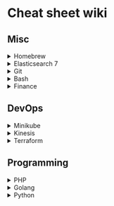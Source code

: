 # Cheat sheet wiki

## Misc

<details>
  <summary>Homebrew</summary>

  ### Homebrew

  Switch PHP versions
  
  `brew link --force php@7.3`
</details>

<details>
  <summary>Elasticsearch 7</summary>

  
  ### Create
  Create an index with mappings
  ```
  PUT /transaction
  {
      "mappings": {
          "dynamic": true,
          "properties" : {
              "commission" : {
                  "type" : "long"
              },
              "id" : {
                  "type" : "integer"
              },
              "title" : {
                  "type" : "text"
              },
              "user" : {
                  "properties" : {
                      "user_id" : {
                          "type" : "integer"
                      }
                  }
              },
              "created_at" : {
                  "type" : "date",
                  "format":"yyyy-MM-dd HH:mm:ss"
              }
          }
      }
  }
  ```
  
  Create documents
  ```
  POST /user/_doc/78
  {
    "user_id": 78,
    "name": "matt smith"
  }
  ```
  
  ```
  POST /transaction/_doc/1
  {
    "transaction_id": 1,
    "user_id": 78,
    "network_transaction_id": 101,
    "commission": 12
  }
  ```
  
  ### List/search
  
  List all indices
  ```
  GET _cat/indices
  ```

  List all docs from an index
  ```
  GET /cdnctl-messages/_search
  {
    "query": {
      "match_all": {}
    }
  }
  ```
  
  Search for everying
  ```
  GET _search
  {
    "query": {
      "match_all": {}
    }
  }
  ```
  
  Returns all documents within an index
  ```
  GET /transaction/_search
  ```

  Returns a single document within an index
  ```
  GET /transaction/_doc/1
  ```
  
  
  ### Delete
  ```
  DELETE /transaction
  ```

  ### Mapping

  #### Mapping Types
  - Mapping types are deprecated in 6.0.0.
  - Mapping types can be compared to tables, it allows you to divide documents in to groups
  - e.g. index with a mapping type /students/student

  #### Create a mapping

  (Create an index first)

  ```
  PUT /transaction/_mapping
  {
    "properties": {
        "created_at" : {
            "type" : "date",
            "format":"yyyy-MM-dd HH:mm:ss"
        }
    }
  }
  ```
  
  ### Percolators
  - A percolator is a reverse search
  - We store queries as percolators and run documents against them

  ### Scripts

  Return a generated object with a boosted transaction commission

  ```
  GET /transaction/_search
  {
    "script_fields": {
        "boosted_commission": {
            "script": {
                "lang": "painless",
                "source": """
                    def tran = params._source;
                    def commission = tran.commission;
                    def variableRate = 0.95;
                    def premium = commission * 0.10;
                    def boosted = (commission * variableRate) + premium;
                    def calculation = "(commission * variableRate) + premium";

                    HashMap map = new HashMap();
                    map.put("commission", tran.commission);
                    map.put("premium", premium);
                    map.put("variableRate", variableRate);
                    map.put("boosted", boosted);
                    map.put("calculation", calculation);

                    return map;
                """
            }
        }
    }
  }
  ```

  ### References
  - https://logz.io/blog/removal-elasticsearch-mapping-types/
  - https://www.elastic.co/guide/en/elasticsearch/painless/current/painless-operators-reference.html
  - https://www.elastic.co/guide/en/elasticsearch/painless/current/painless-bucket-script-agg-context.html#painless-bucket-script-agg-context
  
</details>


<details>
  <summary>Git</summary>

  ### Git 

  ```
  # create and push tag
  git tag v3.0.0
  git push --tags
  
  # fatal: refusing to merge unrelated histories 
  git pull origin master --allow-unrelated-histories

  # returns account used to push/pull
  git remote -v

  # change remote branch
  git remote set-url origin [URL]

  # switch accounts
  git config --global user.name 'mkadiri'
  git config --global user.email 'my@email.com'

  # delete tags
  git push --delete origin v1.11.1 && git tag --delete v1.11.1  

  # revert code to a previous commit
  git reset --hard head~1

  # store credentials
  git config credential.helper store
  git pull


  # rebase, merge commits in to one
  git fetch -p
  git rebase -i origin/master

  You'll now see an editable page.
  - The first commit should have the keyword `pick` prepended
  - The remaining should use the keyword `f`
  - Save changes and quit `:wq`

  git push -f


  # amend commit message
  git commit --amend
  git push -f


  # amend commit author
  git commit --amend --author="name <email>"
  git push -f

  # show all commits in one line
  git log --oneline

  # display all commits of a branch that has yet to be merged in to master
  git log --oneline `git merge-base lazy-mo master`..lazy-mo

  # pull a branch after rebase to fix `CONFLICT` error (change dest branch if necessary)
  git fetch origin && \
  git reset --hard origin/develop && \
  git pull --rebase

  # branch has diverged error
  git checkout develop
  git branch ${branch} -D
  git checkout ${branch}

  # view config
  git config --list

  # find git config location
  git config --list --show-origin

  # setup keys
  ssh-keygen -t ed25519 -C "<comment>"
  ssh-add -K ~/.ssh/id_rsa
  ```
</details>

<details>
  <summary>Bash</summary>

  ### Bash

  ```
  # Nano

  # Open a file with line numbers
  nano -l /path/to.file
  
  # Jump to a line number 
  ctrl + _               

  # Remove a line (go to the line first)
  ctrl + k                
  ```

  ```
  # awk

  # if 3rd column has the value "mkadiri", print out "yes"
  ls -l | awk '$3 == "mkadiri" {print "yes"}'
  ```
  
  ```
  # empty and write to a file
  echo "hello world" > hello.txt

  # add on to a file
  echo "hello world" >> hello.txt

  # give file exec priv
  chmod +x temp.sh

  # logout user
  sudo pkill -KILL -u ${USERNAME}

  # login as another user
  su '${USERNAME}'

  # find files with php file ext
  find . -name *.php

  # check currently logged in user
  whoami

  # create symbolic link, creates link to bin (application) folder
  ln -s ~/.git/kubenv /usr/local/bin/kubenv

  ```

  ```
  # direnv
  # https://direnv.net/
  # direnv is an extension for your shell. 
  # It augments existing shells with a new feature that can load and unload environment variables depending on the current directory.

  # install 
  brew install direnv
  eval "$(direnv hook bash)"

  ```
  
</details>


<details>
  <summary>Finance</summary>

  ### Finance

  ```
  AMC = Annual management charge
  The cost of managing funds/investments

  ISA = Individual savings account
  - UK equivalant of an IRA
  - Money made from investments in an ISA are tax-free
  - Allows you to deposit £20k a year (as of 2020)

  LISA = Lifetime Individual savings account
  - Similar to an ISA
  - Can only be accessed at retirement or for buying a first home
  - Allows you to deposit £4k a year
  - You receive a 25% bonus (up to £1k) from the government every year
  - Available to 18-39 year olds

  Shorting a stock
  - This is when you bet that the price of a stock will go down
  - How it works
    - You borrow a stock (fees normally apply)
    - Immediately sell the stock
    - Wait for the value to go down and buy it back
    - Return the shares and pocket the difference
    - e.g. 
      day 1 buy 10 shares for 10k with each share worth £1k
      day 2 share price drops to £800, buy back 10 shares.
      return those 10 shares that you bought back for £8k and keep £2k
  ```
</details>

## DevOps

<details>
  <summary>Minikube</summary>

  ### Minikube

  #### What is Minikube?
  - A tool that allows you to run kubernetes locally
  - Minikube runs a single-node Kubernetes cluster inside a Virtual Machine

  ```
  # start minikube
  minikube start
  ```
</details>

<details>
  <summary>Kinesis</summary>

  ### Kinesis

  #### What is a shard
  - Is the base throughput unit of an Amazon Kinesis data stream
  - One shard provides a capacity of 1MB/sec data input and 2MB/sec data output

</details>

<details>
  <summary>Terraform</summary>

  general syntax for terraform resource

  ```
  resource "<PROVIDER>_<TYPE>" "<NAME>" {
    [CONFIG …]
  }
  ```

  ```
  # terraform comes with basic functionality but no code for providers such as AWS
  # init downloads this code
  terraform init`
  
  # let's you see what terraform will do before actually doing it
  terraform plan

  # create instances
  terraform apply
  ```


  `PROVIDER` = provider name, `TYPE` = type of resource, `NAME` = identifier, `CONFIG` = arguments
</details>

## Programming

<details>
  <summary>PHP</summary>
  
  ### PHP

  #### Composer
  ```
  # update single package
  composer update doctrine/doctrine-fixtures-bundle

  # increase composer memory
  COMPOSER_MEMORY_LIMIT=-1 composer install

  # require a specific branch of a library, prepend with `dev-`
  composer require google/apiclient:dev-feature-123 

  # errors

  # The requested package maple-syrup-group/qp-lib-event-bus dev-kinesis exists as ${LIBRARY}[v1.0.0, ..] but these are rejected by your constraint.
  composer clear

  # composer not pulling latest library code
  composer clearcache
  composer upgrade
  
  # view php ini information
  php --ini
  ```
</details>

<details>
  <summary>Golang</summary>

  ### Golang

  ```
  # install golang on ubuntu
  sudo apt-get update && sudo apt-get install golang-go

  # test multiple packages
  go test ./...

  # build go application, make it verbose and specify output
  go build -v -o /bin/app

  # running binary
  sudo chmod +x [binary]
  ./[binary]

  # building and running binary

  # linux
  env GOOS=linux GOARCH=amd64 go build -o app && \
  chmod +x app && \
  ./app

  # mac os
  env GOOS=darwin GOARCH=amd64 go build -o app && \
  chmod +x app && \
  ./app
  ```

  ```
  # create template
  pip install cookiecutter

  cookiecutter https://github.com/lacion/cookiecutter-golang.git
  ```
</details>

<details>
  <summary>Python</summary>

  ### Python

  #### PIP

  Is a  Python package manager

  ```
  # install
  sudo apt install python-pip

  nano ~/.bashrc
  
  # add the following to the end 
  PATH=$PATH:~/.local/bin
  ```

</details>
